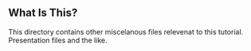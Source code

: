 ## What Is This?

This directory contains other miscelanous files relevenat to this tutorial. Presentation files and the like.